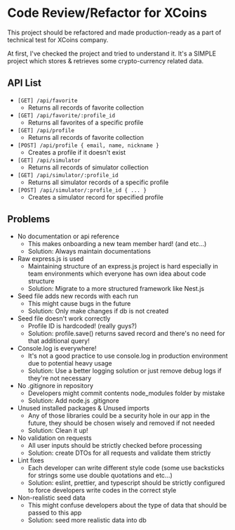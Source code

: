 # Code Review/Refactor for XCoins
This project should be refactored and made production-ready as a part of technical test for XCoins company.

At first, I've checked the project and tried to understand it.
It's a SIMPLE project which stores & retrieves some crypto-currency related data.


## API List
- `[GET] /api/favorite`
    - Returns all records of favorite collection
- `[GET] /api/favorite/:profile_id`
    - Returns all favorites of a specific profile
- `[GET] /api/profile`
    - Returns all records of favorite collection
- `[POST] /api/profile { email, name, nickname }`
    - Creates a profile if it doesn't exist
- `[GET] /api/simulator`
    - Returns all records of simulator collection
- `[GET] /api/simulator/:profile_id`
    - Returns all simulator records of a specific profile
- `[POST] /api/simulator/:profile_id { ... }`
    - Creates a simulator record for specified profile

## Problems
- No documentation or api reference
    - This makes onboarding a new team member hard! (and etc...)
    - Solution: Always maintain documentations
- Raw express.js is used
    - Maintaining structure of an express.js project is hard especially in team environments which everyone has own idea about code structure
    - Solution: Migrate to a more structured framework like Nest.js
- Seed file adds new records with each run
    - This might cause bugs in the future
    - Solution: Only make changes if db is not created
- Seed file doesn't work correctly
    - Profile ID is hardcoded! (really guys?)
    - Solution: profile.save() returns saved record and there's no need for that additional query!
- Console.log is everywhere!
    - It's not a good practice to use console.log in production environment due to potential heavy usage
    - Solution: Use a better logging solution or just remove debug logs if they're not necessary
- No .gitignore in repository
    - Developers might commit contents node_modules folder by mistake
    - Solution: Add node.js .gitignore
- Unused installed packages & Unused imports
    - Any of those libraries could be a security hole in our app in the future, they should be chosen wisely and removed if not needed
    - Solution: Clean it up!
- No validation on requests
    - All user inputs should be strictly checked before processing
    - Solution: create DTOs for all requests and validate them strictly
- Lint fixes
    - Each developer can write different style code (some use backsticks for strings some use double quotations and etc...)
    - Solution: eslint, prettier, and typescript should be strictly configured to force developers write codes in the correct style
- Non-realistic seed data
    - This might confuse developers about the type of data that should be passed to this app
    - Solution: seed more realistic data into db
